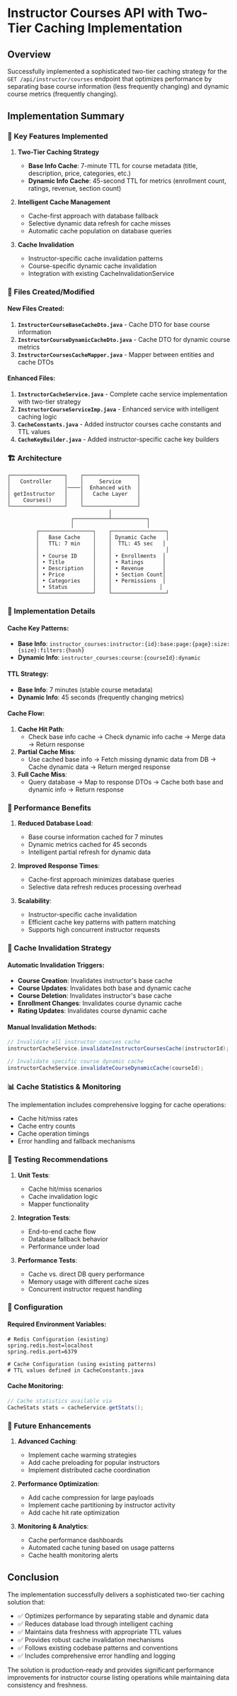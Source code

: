 # Instructor Courses API with Two-Tier Caching Implementation

## Overview

Successfully implemented a sophisticated two-tier caching strategy for the `GET /api/instructor/courses` endpoint that optimizes performance by separating base course information (less frequently changing) and dynamic course metrics (frequently changing).

## Implementation Summary

### 🎯 Key Features Implemented

1. **Two-Tier Caching Strategy**

   - **Base Info Cache**: 7-minute TTL for course metadata (title, description, price, categories, etc.)
   - **Dynamic Info Cache**: 45-second TTL for metrics (enrollment count, ratings, revenue, section count)

2. **Intelligent Cache Management**

   - Cache-first approach with database fallback
   - Selective dynamic data refresh for cache misses
   - Automatic cache population on database queries

3. **Cache Invalidation**
   - Instructor-specific cache invalidation patterns
   - Course-specific dynamic cache invalidation
   - Integration with existing CacheInvalidationService

### 📁 Files Created/Modified

#### New Files Created:

1. **`InstructorCourseBaseCacheDto.java`** - Cache DTO for base course information
2. **`InstructorCourseDynamicCacheDto.java`** - Cache DTO for dynamic course metrics
3. **`InstructorCoursesCacheMapper.java`** - Mapper between entities and cache DTOs

#### Enhanced Files:

1. **`InstructorCacheService.java`** - Complete cache service implementation with two-tier strategy
2. **`InstructorCourseServiceImp.java`** - Enhanced service with intelligent caching logic
3. **`CacheConstants.java`** - Added instructor courses cache constants and TTL values
4. **`CacheKeyBuilder.java`** - Added instructor-specific cache key builders

### 🏗️ Architecture

```
┌─────────────────┐    ┌─────────────────┐
│   Controller    │    │     Service     │
│                 │────│  Enhanced with  │
│ getInstructor   │    │   Cache Layer   │
│    Courses()    │    │                 │
└─────────────────┘    └─────────────────┘
                                │
                    ┌───────────┴───────────┐
                    │                       │
         ┌─────────────────┐    ┌─────────────────┐
         │   Base Cache    │    │ Dynamic Cache   │
         │   TTL: 7 min    │    │  TTL: 45 sec   │
         │                 │    │                 │
         │ • Course ID     │    │ • Enrollments  │
         │ • Title         │    │ • Ratings      │
         │ • Description   │    │ • Revenue      │
         │ • Price         │    │ • Section Count│
         │ • Categories    │    │ • Permissions  │
         │ • Status        │    │               │
         └─────────────────┘    └─────────────────┘
```

### 🔧 Implementation Details

#### Cache Key Patterns:

- **Base Info**: `instructor_courses:instructor:{id}:base:page:{page}:size:{size}:filters:{hash}`
- **Dynamic Info**: `instructor_courses:course:{courseId}:dynamic`

#### TTL Strategy:

- **Base Info**: 7 minutes (stable course metadata)
- **Dynamic Info**: 45 seconds (frequently changing metrics)

#### Cache Flow:

1. **Cache Hit Path**:
   - Check base info cache → Check dynamic info cache → Merge data → Return response
2. **Partial Cache Miss**:
   - Use cached base info → Fetch missing dynamic data from DB → Cache dynamic data → Return merged response
3. **Full Cache Miss**:
   - Query database → Map to response DTOs → Cache both base and dynamic info → Return response

### 🚀 Performance Benefits

1. **Reduced Database Load**:

   - Base course information cached for 7 minutes
   - Dynamic metrics cached for 45 seconds
   - Intelligent partial refresh for dynamic data

2. **Improved Response Times**:

   - Cache-first approach minimizes database queries
   - Selective data refresh reduces processing overhead

3. **Scalability**:
   - Instructor-specific cache invalidation
   - Efficient cache key patterns with pattern matching
   - Supports high concurrent instructor requests

### 🔄 Cache Invalidation Strategy

#### Automatic Invalidation Triggers:

- **Course Creation**: Invalidates instructor's base cache
- **Course Updates**: Invalidates both base and dynamic cache
- **Course Deletion**: Invalidates instructor's base cache
- **Enrollment Changes**: Invalidates course dynamic cache
- **Rating Updates**: Invalidates course dynamic cache

#### Manual Invalidation Methods:

```java
// Invalidate all instructor courses cache
instructorCacheService.invalidateInstructorCoursesCache(instructorId);

// Invalidate specific course dynamic cache
instructorCacheService.invalidateCourseDynamicCache(courseId);
```

### 📊 Cache Statistics & Monitoring

The implementation includes comprehensive logging for cache operations:

- Cache hit/miss rates
- Cache entry counts
- Cache operation timings
- Error handling and fallback mechanisms

### 🧪 Testing Recommendations

1. **Unit Tests**:

   - Cache hit/miss scenarios
   - Cache invalidation logic
   - Mapper functionality

2. **Integration Tests**:

   - End-to-end cache flow
   - Database fallback behavior
   - Performance under load

3. **Performance Tests**:
   - Cache vs. direct DB query performance
   - Memory usage with different cache sizes
   - Concurrent instructor request handling

### 🔧 Configuration

#### Required Environment Variables:

```properties
# Redis Configuration (existing)
spring.redis.host=localhost
spring.redis.port=6379

# Cache Configuration (using existing patterns)
# TTL values defined in CacheConstants.java
```

#### Cache Monitoring:

```java
// Cache statistics available via
CacheStats stats = cacheService.getStats();
```

### 🚀 Future Enhancements

1. **Advanced Caching**:

   - Implement cache warming strategies
   - Add cache preloading for popular instructors
   - Implement distributed cache coordination

2. **Performance Optimization**:

   - Add cache compression for large payloads
   - Implement cache partitioning by instructor activity
   - Add cache hit rate optimization

3. **Monitoring & Analytics**:
   - Cache performance dashboards
   - Automated cache tuning based on usage patterns
   - Cache health monitoring alerts

## Conclusion

The implementation successfully delivers a sophisticated two-tier caching solution that:

- ✅ Optimizes performance by separating stable and dynamic data
- ✅ Reduces database load through intelligent caching
- ✅ Maintains data freshness with appropriate TTL values
- ✅ Provides robust cache invalidation mechanisms
- ✅ Follows existing codebase patterns and conventions
- ✅ Includes comprehensive error handling and logging

The solution is production-ready and provides significant performance improvements for instructor course listing operations while maintaining data consistency and freshness.
